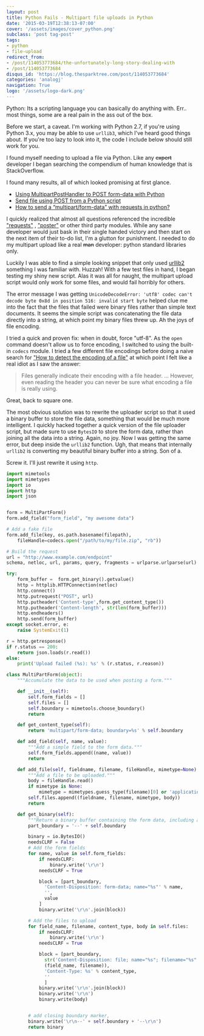 ```yaml
---
layout: post
title: Python Fails - Multipart file uploads in Python
date: '2015-03-19T12:38:13-07:00'
cover: '/assets/images/cover_python.png'
subclass: 'post tag-post'
tags:
- python
- file-upload
redirect_from:
- /post/114053773684/the-unfortunately-long-story-dealing-with
- /post/114053773684
disqus_id: 'https://blog.thesparktree.com/post/114053773684'
categories: 'analogj'
navigation: True
logo: '/assets/logo-dark.png'
---
```


Python: Its a scripting language you can basically do anything with. Err.. most things, some are a real pain in the ass out of the box.

Before we start, a caveat. I'm working with Python 2.7, if you're using Python 3.x, you may be able to use `urllib3`, which I've heard good things about. If you're too lazy to look into it, the code I include below should still work for you.


I found myself needing to upload a file via Python. Like any <strike>expert</strike> developer I began searching the compendium of human knowledge that is StackOverflow.

I found many results, all of which looked promising at first glance.

- [Using MultipartPostHandler to POST form-data with Python](https://stackoverflow.com/questions/680305/using-multipartposthandler-to-post-form-data-with-python)
- [Send file using POST from a Python script](https://stackoverflow.com/questions/68477/send-file-using-post-from-a-python-script)
- [How to send a “multipart/form-data” with requests in python?](https://stackoverflow.com/questions/12385179/how-to-send-a-multipart-form-data-with-requests-in-python)

I quickly realized that almost all questions referenced the incredible ["requests"](https://docs.python-requests.org/en/latest/) , ["poster"](http://atlee.ca/software/poster/) or other third party modules. While any sane developer would just bask in their single handed victory and then start on the next item of their to-do list, I'm a glutton for punishment. I needed to do my multipart upload like a real <strike>man</strike> developer: python standard libraries only.

Luckily I was able to find a simple looking snippet that only used [urllib2](http://code.activestate.com/recipes/146306-http-client-to-post-using-multipartform-data/) something I was familiar with. Huzzah! With a few test files in hand, I began testing my shiny new script. Alas it was all for naught, the multipart upload script would only work for some files, and would fail horribly for others.

The error message I was getting `UnicodeDecodeError: 'utf8' codec can't decode byte 0x8d in position 516: invalid start byte` helped clue me into the fact that the files that failed were binary files rather than simple text documents. It seems the simple script was concatenating the file data directly into a string, at which point my binary files threw up. Ah the joys of file encoding.

I tried a quick and proven fix: when in doubt, force "utf-8". As the `open` command doesn't allow us to force encoding, I switched to using the built-in `codecs` module. I tried a few different file encodings before doing a naive search for ["How to detect the encoding of a file"](https://programmers.stackexchange.com/questions/187169/how-to-detect-the-encoding-of-a-file) at which point I felt like a real idiot as I saw the answer:
> Files generally indicate their encoding with a file header. ... However, even reading the header you can never be sure what encoding a file is really using.

Great, back to square one.

The most obvious solution was to rewrite the uploader script so that it used a binary buffer to store the file data, something that would be much more intelligent. I quickly hacked together a quick version of the file uploader script, but made sure to use `BytesIO` to store the form data, rather than joining all the data into a string. Again, no joy. Now I was getting the same error, but deep inside the `urllib2` function. Ugh, that means that internally `urllib2` is converting my beautiful binary buffer into a string. Son of a.

Screw it. I'll just rewrite it using `http`.

```python
import mimetools
import mimetypes
import io
import http
import json


form = MultiPartForm()
form.add_field("form_field", "my awesome data")

# Add a fake file
form.add_file(key, os.path.basename(filepath),
	fileHandle=codecs.open("/path/to/my/file.zip", "rb"))

# Build the request
url = "http://www.example.com/endpoint"
schema, netloc, url, params, query, fragments = urlparse.urlparse(url)

try:
	form_buffer =  form.get_binary().getvalue()
	http = httplib.HTTPConnection(netloc)
	http.connect()
	http.putrequest("POST", url)
	http.putheader('Content-type',form.get_content_type())
	http.putheader('Content-length', str(len(form_buffer)))
	http.endheaders()
	http.send(form_buffer)
except socket.error, e:
	raise SystemExit(1)

r = http.getresponse()
if r.status == 200:
	return json.loads(r.read())
else:
	print('Upload failed (%s): %s' % (r.status, r.reason))

class MultiPartForm(object):
	"""Accumulate the data to be used when posting a form."""

	def __init__(self):
		self.form_fields = []
		self.files = []
		self.boundary = mimetools.choose_boundary()
		return

	def get_content_type(self):
		return 'multipart/form-data; boundary=%s' % self.boundary

	def add_field(self, name, value):
		"""Add a simple field to the form data."""
		self.form_fields.append((name, value))
		return

	def add_file(self, fieldname, filename, fileHandle, mimetype=None):
		"""Add a file to be uploaded."""
		body = fileHandle.read()
		if mimetype is None:
			mimetype = mimetypes.guess_type(filename)[0] or 'application/octet-stream'
		self.files.append((fieldname, filename, mimetype, body))
		return

	def get_binary(self):
		"""Return a binary buffer containing the form data, including attached files."""
		part_boundary = '--' + self.boundary

		binary = io.BytesIO()
		needsCLRF = False
		# Add the form fields
		for name, value in self.form_fields:
			if needsCLRF:
				binary.write('\r\n')
			needsCLRF = True

			block = [part_boundary,
			  'Content-Disposition: form-data; name="%s"' % name,
			  '',
			  value
			]
			binary.write('\r\n'.join(block))

		# Add the files to upload
		for field_name, filename, content_type, body in self.files:
			if needsCLRF:
				binary.write('\r\n')
			needsCLRF = True

			block = [part_boundary,
			  str('Content-Disposition: file; name="%s"; filename="%s"' % \
			  (field_name, filename)),
			  'Content-Type: %s' % content_type,
			  ''
			  ]
			binary.write('\r\n'.join(block))
			binary.write('\r\n')
			binary.write(body)


		# add closing boundary marker,
		binary.write('\r\n--' + self.boundary + '--\r\n')
		return binary
```
